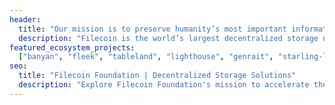 ```yaml
---
header:
  title: "Our mission is to preserve humanity’s most important information"
  description: "Filecoin is the world’s largest decentralized storage network. Filecoin Foundation's mission is to preserve humanity's most important information, as well as to facilitate the open source governance of the Filecoin network, fund research and development projects for decentralized technologies, and support the growth of the Filecoin ecosystem and community."
featured_ecosystem_projects:
  ["banyan", "fleek", "tableland", "lighthouse", "genrait", "starling-lab"]
seo:
  title: "Filecoin Foundation | Decentralized Storage Solutions"
  description: "Explore Filecoin Foundation's mission to accelerate the growth of the Filecoin ecosystem."
---
```

